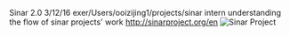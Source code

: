 Sinar 2.0 3/12/16
exer/Users/ooizijing1/projects/sinar 
intern understanding the flow of sinar projects' work
http://sinarproject.org/en
![Sinar Project](http://sinarproject.org/logo.png/path/to/img.jpg "Title")

